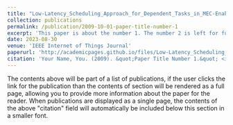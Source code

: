 ```yaml
---
title: "Low-Latency_Scheduling_Approach_for_Dependent_Tasks_in_MEC-Enabled_5G_Vehicular_Networks"
collection: publications
permalink: /publication/2009-10-01-paper-title-number-1
excerpt: 'This paper is about the number 1. The number 2 is left for future work.'
date: 2023-08-30
venue: 'IEEE Internet of Things Journal'
paperurl: 'http://academicpages.github.io/files/Low-Latency_Scheduling_Approach_for_Dependent_Tasks_in_MEC-Enabled_5G_Vehicular_Networks.pdf'
citation: 'Your Name, You. (2009). &quot;Paper Title Number 1.&quot; <i>Journal 1</i>. 1(1).'
---
```


The contents above will be part of a list of publications, if the user clicks the link for the publication than the contents of section will be rendered as a full page, allowing you to provide more information about the paper for the reader. When publications are displayed as a single page, the contents of the above "citation" field will automatically be included below this section in a smaller font.
